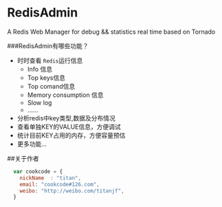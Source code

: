 # RedisAdmin
A Redis Web Manager for debug && statistics  real time based on Tornado

###RedisAdmin有哪些功能？

* 时时查看 `Redis`运行信息
  *  Info 信息
  *  Top keys信息
  *  Top comand信息
  *  Memory consumption 信息
  *  Slow log
  *  ......
* 分析redis中key类型,数据及分布情况
* 查看单独KEY的VALUE信息，方便调试
* 统计目前KEY占用的内存，方便容量预估
* 更多功能...

##关于作者

```javascript
  var cookcode = {
    nickName  : "titan",
    email: "cookcode#126.com",
    weibo: "http://weibo.com/titanjf",
  }
```
